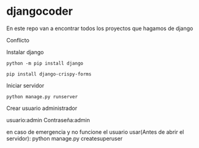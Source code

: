 # djangocoder
En este repo van a encontrar todos los proyectos que hagamos de django

Conflicto

Instalar django

```shell
python -m pip install django
```

```shell
pip install django-crispy-forms
```


Iniciar servidor

```shell
python manage.py runserver
```

Crear usuario administrador

usuario:admin
Contraseña:admin

en caso de emergencia y no funcione el usuario usar(Antes de abrir el servidor):
python manage.py createsuperuser
